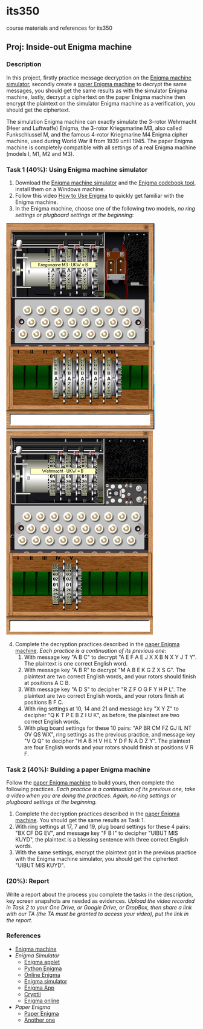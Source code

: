 # its350
course materials and references for its350

## Proj: Inside-out Enigma machine

### Description
In this project, firstly practice message decryption on the [Enigma machine simulator](http://users.telenet.be/d.rijmenants/en/enigmasim.htm), secondly create a [paper Enigma machine](http://wiki.franklinheath.co.uk/index.php/Enigma/Paper_Enigma) to decrypt the same messages, you should get the same results as with the simulator Enigma machine, lastly, decrypt a ciphertext on the paper Enigma machine then encrypt the plaintext on the simulator Enigma machine as a verification, you should get the ciphertext.

The simulation Enigma machine can exactly simulate the 3-rotor Wehrmacht (Heer and Luftwaffe) Enigma, the 3-rotor Kriegsmarine M3, also called Funkschlussel M, and the famous 4-rotor Kriegmarine M4 Enigma cipher machine, used during World War II from 1939 until 1945. The paper Enigma machine is completely compatible with all settings of a real Enigma machine (models I, M1, M2 and M3).

### Task 1 (40%): Using Enigma machine simulator
1. Download the [Enigma machine simulator](http://users.telenet.be/d.rijmenants/en/enigmasim.htm) and the [Enigma codebook tool](http://users.telenet.be/d.rijmenants/en/codebook.htm), install them on a Windows machine.
2. Follow this video [How to Use Enigma](https://youtu.be/RxUWKiVncMg) to quickly get familiar with the Enigma machine.
3. In the Enigma machine, choose one of the following two models, *no ring settings or plugboard settings at the beginning*:

![the 3-rotor Kriegsmarine M3 Enigma](./imgs/Kriegsmarine.png) ![the 3-rotor Wehrmacht (Heer and Luftwaffe) Enigma](./imgs/Wehrmacht.png)

4. Complete the decryption practices described in the [paper Enigma machine](http://wiki.franklinheath.co.uk/index.php/Enigma/Paper_Enigma). *Each practice is a continuation of its previous one*:
   1. With message key "A B C" to decrypt "A E F A E  J X X B N  X Y J T Y". The plaintext is one correct English word.
   2. With message key "A B R" to decrypt "M A B E K  G Z X S G". The plaintext are two correct English words, and your rotors should finish at positions A C B.
   3. With message key "A D S" to decipher "R Z F O G  F Y H P L". The plaintext are  two correct English words, and your rotors finish at positions B F C.
   4. With ring settings at 10, 14 and 21 and message key "X Y Z" to decipher "Q K T P E  B Z I U K", as before, the plaintext are two correct English words.
   5.  With plug board settings for these 10 pairs: "AP BR CM FZ GJ IL NT OV QS WX", ring settings as the previous practice, and message key "V Q Q" to decipher "H A B H V  H L Y D F  N A D Z Y". The plaintext are four English words and your rotors should finish at positions V R F.

### Task 2 (40%): Building a paper Enigma machine
Follow the [paper Enigma machine](http://wiki.franklinheath.co.uk/index.php/Enigma/Paper_Enigma) to build yours, then complete the following practices. *Each practice is a continuation of its previous one, take a video when you are doing the practices.*
*Again, no ring settings or plugboard settings at the beginning.*
1. Complete the decryption practices described in the [paper Enigma machine](http://wiki.franklinheath.co.uk/index.php/Enigma/Paper_Enigma). You should get the same results as Task 1.
2. With ring settings at 17, 7 and 19, plug board settings for these 4 pairs: "BX CF DG EV",  and message key "F B I" to decipher "UIBUT MIS KUYD", the plaintext is a blessing sentence with three correct English words.
3. With the same settings, encrypt the plaintext got in the previous practice with the Enigma machine simulator, you should get the ciphertext "UIBUT MIS KUYD".

### (20%): Report

Write a report about the process you complete the tasks in the description, key screen snapshots are needed as evidences.
*Upload the video recorded in Task 2 to your One Drive, or Google Drive, or DropBox, then share a link with our TA (the TA must be granted to access your video), put the link in the report.*

### References
* [Enigma machine](https://en.wikipedia.org/wiki/Enigma_machine)
* _Enigma Simulator_
  * [Enigma applet](http://russells.freeshell.org/enigma/)
  * [Python Enigma](https://gist.github.com/williame/94beef4b9afea659864950c29d402b90)
  * [Online Enigma](https://www.101computing.net/enigma-machine-emulator/)
  * [Enigma simulator](http://users.telenet.be/d.rijmenants/en/enigmasim.htm)
  * [Enigma App](https://play.google.com/store/apps/details?id=uk.co.franklinheath.enigmasim&hl=en_US&gl=US)
  * [Cryptii](https://cryptii.com/pipes/enigma-machine)
  * [Enigma online](https://observablehq.com/@tmcw/enigma-machine)
* _Paper Enigma_
  * [Paper Enigma](http://wiki.franklinheath.co.uk/index.php/Enigma/Paper_Enigma)
  * [Another one](https://github.com/themaddoctor/BritishNationalCipherChallenge/blob/master/2005/8B/Pringleupdate.pdf)